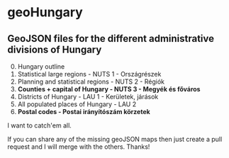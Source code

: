 # geoHungary
## GeoJSON files for the different administrative divisions of Hungary

0. Hungary outline
1. Statistical large regions - NUTS 1 - Országrészek
2. Planning and statistical regions - NUTS 2 - Régiók
3. **Counties + capital of Hungary - NUTS 3 - Megyék és főváros**
4. Districts of Hungary - LAU 1 - Kerületek, járások
5. All populated places of Hungary - LAU 2
6. **Postal codes - Postai irányítószám körzetek**

I want to catch'em all.

If you can share any of the missing geoJSON maps then just create a pull request and I will merge with the others. Thanks!
